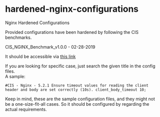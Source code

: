 # hardened-nginx-configurations
Nginx Hardened Configurations

Provided configurations have been hardened by following the CIS benchmarks.

CIS_NGINX_Benchmark_v1.0.0 - 02-28-2019

It should be accessible via [this link](https://www.cisecurity.org/benchmark/nginx)

If you are looking for  specific case, just search the given title in the config files.  
A sample:

`#CIS - Nginx - 5.2.1 Ensure timeout values for reading the client header and body are set correctly (10s).
client_body_timeout 10;`

Keep in mind, these are the sample configuration files, and they might not be a one-size-fit-all cases. So it should be configured by regarding the actual requirements. 
